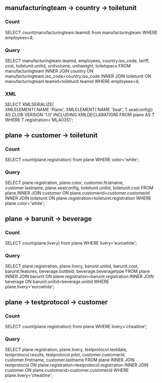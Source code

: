 ## manufacturingteam -> country -> toiletunit
### Count
SELECT count(manufacturingteam.teamid) from manufacturingteam WHERE employees<4;
### Query
SELECT manufacturingteam.teamid, employees, country.iso_code, tariff, cost, toiletunit.unitid, unitvolume, unitweight, toiletspecs FROM manufacturingteam INNER JOIN country ON manufacturingteam.iso_code=country.iso_code INNER JOIN toiletunit ON manufacturingteam.teamid=toiletunit.teamid WHERE employees<4;

### XML
SELECT XMLSERIALIZE(    
    XMLELEMENT( NAME 'Plane',
        XMLELEMENT( NAME 'Seat', T.seatconfig))
AS CLOB VERSION '1.0' INCLUDING XMLDECLARATION)
FROM plane AS T
WHERE T.registration='MLA0351';

## plane -> customer -> toiletunit
### Count
SELECT count(plane.registration) from plane WHERE color='white';
### Query
SELECT plane.registration, plane.color, customer.firstname, customer.lastname, plane.seatconfig, toiletunit.unitid, toiletunit.cost FROM plane INNER JOIN customer ON plane.customerid=customer.customerid INNER JOIN toiletunit ON plane.registration=toiletunit.registration WHERE plane.color='white';

## plane -> barunit -> beverage
### Count
SELECT count(plane.livery) from plane WHERE livery='eurowhite';
### Query
SELECT plane.registration, plane.livery, barunit.unitid, barunit.cost, barunit.features, beverage.bottleid, beverage.beveragetype FROM plane INNER JOIN barunit ON plane.registration=barunit.registration INNER JOIN beverage ON barunit.unitid=beverage.unitid WHERE plane.livery='eurowhite';

## plane -> testprotocol -> customer
### Count
SELECT count(plane.registration) from plane WHERE livery='cheatline';
### Query
SELECT plane.registration, plane.livery, testprotocol.testdate, testprotocol.results, testprotocol.pilot, customer.customerid, customer.firstname, customer.lastname FROM plane INNER JOIN testprotocol ON plane.registration=testprotocol.registration INNER JOIN customer ON plane.customerid=customer.customerid WHERE plane.livery='cheatline';